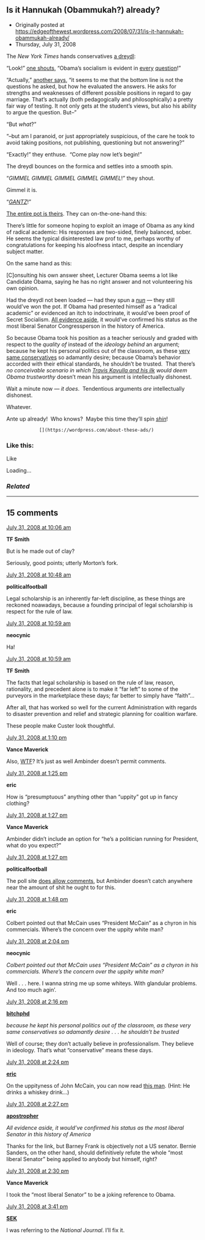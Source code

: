 ## Is it Hannukah (Obammukah?) already?

 * Originally posted at https://edgeofthewest.wordpress.com/2008/07/31/is-it-hannukah-obammukah-already/
 * Thursday, July 31, 2008

The _New York Times_ hands conservatives [a dreydl](http://www.nytimes.com/2008/07/30/us/politics/30law.html):

“Look!” [one shouts](http://corner.nationalreview.com/post/?q=YzdlMmYxNWYxZTc1MGMzNTFjOGFmMzcxNDFkYjc2Yzk=), “Obama’s socialism is evident in [every](http://patterico.com/2008/07/30/a-window-into-obamas-constitutional-soul-nyt-publishes-final-exams-obama-gave-to-con-law-students-at-univ-of-chicago-law-school/#comment-365388) [question](http://patterico.com/2008/07/30/a-window-into-obamas-constitutional-soul-nyt-publishes-final-exams-obama-gave-to-con-law-students-at-univ-of-chicago-law-school/#comment-365371)!”

“Actually,” [another says](http://patterico.com/2008/07/30/a-window-into-obamas-constitutional-soul-nyt-publishes-final-exams-obama-gave-to-con-law-students-at-univ-of-chicago-law-school/#comment-365387), “it seems to me that the bottom line is not the questions he asked, but how he evaluated the answers. He asks for strengths and weaknesses of different possible positions in regard to gay marriage. That’s actually (both pedagogically and philosophically) a pretty fair way of testing. It not only gets at the student’s views, but also his ability to argue the question.  But–”

“But _what_?”

“–but am I paranoid, or just appropriately suspicious, of the care he took to avoid taking positions, not publishing, questioning but not answering?”

“Exactly!” they enthuse.  “Come play now let’s begin!”

The dreydl bounces on the formica and settles into a smooth spin.

“_GIMMEL GIMMEL GIMMEL GIMMEL GIMMEL_!” they shout.

Gimmel it is.

“_[GANTZ](http://www.chabad.org/library/howto/wizard\_cdo/aid/597264/jewish/Gimmel.htm)_!”

[The entire pot is theirs](http://phibetacons.nationalreview.com/post/?q=ZWViZGIzYjQxZWQzMjMzMWU1OGJmNjRjODczZDU2NjQ=).  They can on-the-one-hand this:

There’s little for someone hoping to exploit an image of Obama as any kind of radical academic: His responses are two-sided, finely balanced, sober. He seems the typical disinterested law prof to me, perhaps worthy of congratulations for keeping his aloofness intact, despite an incendiary subject matter.

On the same hand as this:

[C]onsulting his own answer sheet, Lecturer Obama seems a lot like Candidate Obama, saying he has no right answer and not volunteering his own opinion.

Had the dreydl not been loaded — had they spun a _[nun](http://www.chabad.org/library/howto/wizard\_cdo/aid/597263/jewish/Nun.htm)_ — they still would’ve won the pot.  If Obama had presented himself as a “radical academic” or evidenced an itch to indoctrinate, it would’ve been proof of Secret Socialism.  [All evidence aside](http://www.apostropher.com/blog/archives/004221.html), it would’ve confirmed his status as the most liberal 
Senator
 Congressperson in the history of America.

So because Obama took his position as a teacher seriously and graded with respect to the _quality of_ instead of the _ideology behind_ an argument; because he kept his personal politics out of the classroom, as these [very same conservatives](http://phibetacons.nationalreview.com/) so adamantly desire; because Obama’s behavior accorded with their ethical standards, he shouldn’t be trusted.  That there’s _no conceivable scenario in which [Travis Kavulla and his ilk](http://acephalous.typepad.com/acephalous/2008/02/michelle-obamas.html) would deem Obama trustworthy_ doesn’t mean his argument is intellectually dishonest.

Wait a minute now — _it does_.  Tendentious arguments _are_ intellectually dishonest.

Whatever.

Ante up already!  Who knows?  Maybe this time they’ll spin _[shin](http://www.chabad.org/library/howto/wizard\_cdo/aid/597267/jewish/Shin.htm)_!

		

			

				[](https://wordpress.com/about-these-ads/)
				

					
				

			

		

### Like this:

Like

 
Loading...

[]()

### _Related_

	

* * *

		

## 15 comments

		

	

		

[July 31, 2008 at 10:06 am](https://edgeofthewest.wordpress.com/2008/07/31/is-it-hannukah-obammukah-already/#comment-16351)

**TF Smith**

					

		

But is he made out of clay?

 Seriously, good points; utterly Morton’s fork.

		

		

						

	

	

		

[July 31, 2008 at 10:48 am](https://edgeofthewest.wordpress.com/2008/07/31/is-it-hannukah-obammukah-already/#comment-16355)

**politicalfootball**

					

		

Legal scholarship is an inherently far-left discipline, as these things are reckoned noawadays, because a founding principal of legal scholarship is respect for the rule of law.

		

		

						

	

	

		

[July 31, 2008 at 10:59 am](https://edgeofthewest.wordpress.com/2008/07/31/is-it-hannukah-obammukah-already/#comment-16357)

**neocynic**

					

		

Ha!

		

		

						

	

	

		

[July 31, 2008 at 10:59 am](https://edgeofthewest.wordpress.com/2008/07/31/is-it-hannukah-obammukah-already/#comment-16358)

**TF Smith**

					

		

The facts that legal scholarship is based on the rule of law, reason, rationality, and precedent alone is to make it “far left” to some of the purveyors in the marketplace these days; far better to simply have “faith”…

 After all, that has worked so well for the current Administration with regards to disaster prevention and relief and strategic planning for coalition warfare.

 These people make Custer look thoughtful.

		

		

						

	

	

		

[July 31, 2008 at 1:10 pm](https://edgeofthewest.wordpress.com/2008/07/31/is-it-hannukah-obammukah-already/#comment-16380)

**Vance Maverick**

					

		

Also, [WTF](http://marcambinder.theatlantic.com/archives/2008/07/a\_humble\_question.php)?  It’s just as well Ambinder doesn’t permit comments.

		

		

						

	

	

		

[July 31, 2008 at 1:25 pm](https://edgeofthewest.wordpress.com/2008/07/31/is-it-hannukah-obammukah-already/#comment-16381)

**eric**

					

		

How is “presumptuous” anything other than “uppity” got up in fancy clothing?

		

		

						

	

	

		

[July 31, 2008 at 1:27 pm](https://edgeofthewest.wordpress.com/2008/07/31/is-it-hannukah-obammukah-already/#comment-16382)

**Vance Maverick**

					

		

Ambinder didn’t include an option for “he’s a politician running for President, what do you expect?”

		

		

						

	

	

		

[July 31, 2008 at 1:27 pm](https://edgeofthewest.wordpress.com/2008/07/31/is-it-hannukah-obammukah-already/#comment-16383)

**politicalfootball**

					

		

The poll site [does allow comments](http://answers.polldaddy.com/viewPoll.aspx?view=results&id=827426), but Ambinder doesn’t catch anywhere near the amount of shit he ought to for this.

		

		

						

	

	

		

[July 31, 2008 at 1:48 pm](https://edgeofthewest.wordpress.com/2008/07/31/is-it-hannukah-obammukah-already/#comment-16384)

**eric**

					

		

Colbert pointed out that McCain uses “President McCain” as a chyron in his commercials.  Where’s the concern over the uppity white man?

		

		

						

	

	

		

[July 31, 2008 at 2:04 pm](https://edgeofthewest.wordpress.com/2008/07/31/is-it-hannukah-obammukah-already/#comment-16385)

**neocynic**

					

		

_Colbert pointed out that McCain uses “President McCain” as a chyron in his commercials. Where’s the concern over the uppity white man?_  

Well . . . here. I wanna string me up some whiteys. With glandular problems. And too much agin’.

		

		

						

	

	

		

[July 31, 2008 at 2:16 pm](https://edgeofthewest.wordpress.com/2008/07/31/is-it-hannukah-obammukah-already/#comment-16386)

**[bitchphd](http://bitchphd.blogspot.com)**

					

		

_because he kept his personal politics out of the classroom, as these very same conservatives so adamantly desire . . . he shouldn’t be trusted_

Well of course; they don’t actually believe in professionalism.  They believe in ideology.  That’s what “conservative” means these days.

		

		

						

	

	

		

[July 31, 2008 at 2:24 pm](https://edgeofthewest.wordpress.com/2008/07/31/is-it-hannukah-obammukah-already/#comment-16389)

**[eric](https://edgeofthewest.wordpress.com/)**

					

		

On the uppityness of John McCain, you can now read [this man](http://www.dailykos.com/story/2008/7/31/142834/892/240/560121).  (Hint:  He drinks a whiskey drink…)

		

		

						

	

	

		

[July 31, 2008 at 2:27 pm](https://edgeofthewest.wordpress.com/2008/07/31/is-it-hannukah-obammukah-already/#comment-16390)

**[apostropher](http://www.apostropher.com/blog/)**

					

		

_All evidence aside, it would’ve confirmed his status as the most liberal Senator in this history of America_

Thanks for the link, but Barney Frank is objectively not a US senator. Bernie Sanders, on the other hand, should definitively refute the whole “most liberal Senator” being applied to anybody but himself, right?

		

		

						

	

	

		

[July 31, 2008 at 2:30 pm](https://edgeofthewest.wordpress.com/2008/07/31/is-it-hannukah-obammukah-already/#comment-16391)

**Vance Maverick**

					

		

I took the “most liberal Senator” to be a joking reference to Obama.

		

		

						

	

	

		

[July 31, 2008 at 3:41 pm](https://edgeofthewest.wordpress.com/2008/07/31/is-it-hannukah-obammukah-already/#comment-16398)

**[SEK](http://acephalous.typepad.com/)**

					

		

I was referring to the _National Journal_.  I’ll fix it.

		

		

						

	

	

		

		

	

	  